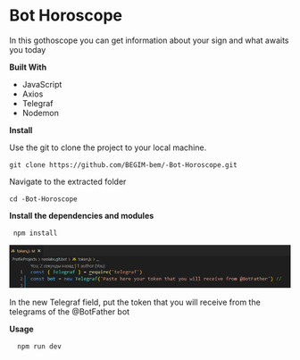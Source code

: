 # Bot Horoscope

In this gothoscope you can get information about your sign and what awaits you today

__Built With__
- JavaScript
- Axios
- Telegraf
- Nodemon

__Install__


Use the git to clone the project to your local machine.


    git clone https://github.com/BEGIM-bem/-Bot-Horoscope.git

Navigate to the extracted folder

    cd -Bot-Horoscope

 __Install the dependencies and modules__    

     npm install   
![ссылка на мой канал](./img/telegraf.png)

In the new Telegraf field, put the token that you will receive from the telegrams of the @BotFather bot


__Usage__

      npm run dev    

